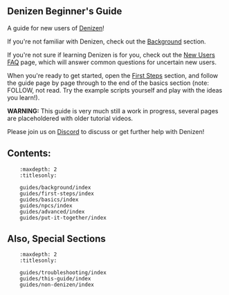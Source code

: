 Denizen Beginner's Guide
------------------------

A guide for new users of [Denizen](https://www.spigotmc.org/resources/denizen.21039/)!

If you're not familiar with Denizen, check out the [Background](/guides/background/index) section.

If you're not sure if learning Denizen is for you, check out the [New Users FAQ](/guides/background/new-user-faq) page, which will answer common questions for uncertain new users.

When you're ready to get started, open the [First Steps](/guides/first-steps/index) section, and follow the guide page by page through to the end of the basics section (note: FOLLOW, not read. Try the example scripts yourself and play with the ideas you learn!).

**WARNING:** This guide is very much still a work in progress, several pages are placeholdered with older tutorial videos.

Please join us on [Discord](https://discord.gg/Q6pZGSR) to discuss or get further help with Denizen!

## Contents:

``` toctree::
    :maxdepth: 2
    :titlesonly:

    guides/background/index
    guides/first-steps/index
    guides/basics/index
    guides/npcs/index
    guides/advanced/index
    guides/put-it-together/index
```

## Also, Special Sections

``` toctree::
    :maxdepth: 2
    :titlesonly:

    guides/troubleshooting/index
    guides/this-guide/index
    guides/non-denizen/index
```
